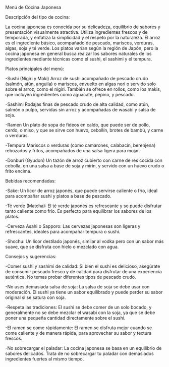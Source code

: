 Menú de Cocina Japonesa

Descripción del tipo de cocina:

La cocina japonesa es conocida por su delicadeza, equilibrio de sabores y presentación visualmente atractiva. Utiliza ingredientes frescos y de temporada, y enfatiza la simplicidad y el respeto por la naturaleza. El arroz es el ingrediente básico, acompañado de pescado, mariscos, verduras, algas, soja y té verde. Los platos varían según la región de Japón, pero la cocina japonesa en general busca realzar los sabores naturales de los ingredientes mediante técnicas como el sushi, el sashimi y el tempura.

Platos principales del menú:

-Sushi (Nigiri y Maki)
Arroz de sushi acompañado de pescado crudo (salmón, atún, anguila) o mariscos, envuelto en algas nori o servido solo sobre el arroz, como el nigiri. También se ofrece en rollos, como los makis, que incluyen ingredientes como aguacate, pepino, y pescado.

-Sashimi
Rodajas finas de pescado crudo de alta calidad, como atún, salmón o pulpo, servidas sin arroz y acompañadas de wasabi y salsa de soja.

-Ramen
Un plato de sopa de fideos en caldo, que puede ser de pollo, cerdo, o miso, y que se sirve con huevo, cebollín, brotes de bambú, y carne o verduras.

-Tempura
Mariscos o verduras (como camarones, calabacín, berenjena) rebozados y fritos, acompañados de una salsa ligera para mojar.

-Donburi (Gyudon)
Un tazón de arroz cubierto con carne de res cocida con cebolla, en una salsa a base de soja y mirin, y servido con un huevo crudo o frito encima.

Bebidas recomendadas:

-Sake: Un licor de arroz japonés, que puede servirse caliente o frío, ideal para acompañar sushi y platos a base de pescado.

-Té verde (Matcha): El té verde japonés es refrescante y se puede disfrutar tanto caliente como frío. Es perfecto para equilibrar los sabores de los platos.

-Cerveza Asahi o Sapporo: Las cervezas japonesas son ligeras y refrescantes, ideales para acompañar tempura o sushi.

-Shochu: Un licor destilado japonés, similar al vodka pero con un sabor más suave, que se disfruta con hielo o mezclado con agua.

Consejos y sugerencias:

-Comer sushi y sashimi de calidad: Si bien el sushi es delicioso, asegúrate de consumir pescado fresco y de calidad para disfrutar de una experiencia auténtica. No temas probar diferentes tipos de pescado crudo.

-No uses demasiada salsa de soja: La salsa de soja se debe usar con moderación. El sushi ya tiene un sabor equilibrado y puede perder su sabor original si se satura con soja.

-Respeta las tradiciones: El sushi se debe comer de un solo bocado, y generalmente no se debe mezclar el wasabi con la soja, ya que se debe poner una pequeña cantidad directamente sobre el sushi.

-El ramen se come rápidamente: El ramen se disfruta mejor cuando se come caliente y de manera rápida, para aprovechar su sabor y textura frescos.

-No sobrecargar el paladar: La cocina japonesa se basa en un equilibrio de sabores delicados. Trata de no sobrecargar tu paladar con demasiados ingredientes fuertes al mismo tiempo.
